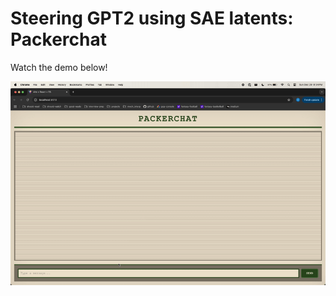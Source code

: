 # Steering GPT2 using SAE latents: Packerchat

Watch the demo below! 


![Demo](assets/packerchat_demo.gif)
